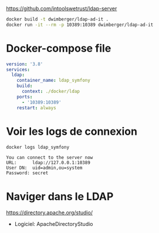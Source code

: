 https://github.com/intoolswetrust/ldap-server

```bash
docker build -t dwimberger/ldap-ad-it .
docker run -it --rm -p 10389:10389 dwimberger/ldap-ad-it
```

# Docker-compose file
```yaml
version: '3.8'
services:
  ldap:
    container_name: ldap_symfony
    build:
      context: ./docker/ldap
    ports:
      - '10389:10389'
    restart: always
```


# Voir les logs de connexion

```bash
docker logs ldap_symfony
```

```
You can connect to the server now
URL:      ldap://127.0.0.1:10389
User DN:  uid=admin,ou=system
Password: secret
```

# Naviger dans le LDAP
https://directory.apache.org/studio/
- Logiciel: ApacheDirectoryStudio
